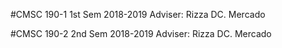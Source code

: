 #CMSC 190-1 
1st Sem 2018-2019
Adviser: Rizza DC. Mercado

#CMSC 190-2
2nd Sem 2018-2019
Adviser: Rizza DC. Mercado
